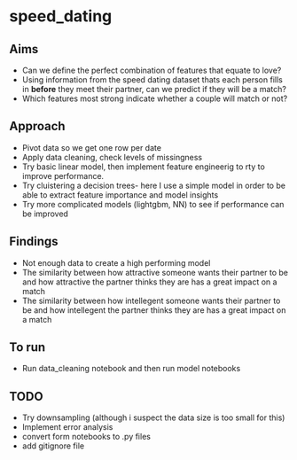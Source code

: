 # speed_dating

## Aims
- Can we define the perfect combination of features that equate to love?
- Using information from the speed dating dataset thats each person fills in **before** they meet their partner, can we predict if they will be a match?
- Which features most strong indicate whether a couple will match or not?

## Approach
- Pivot data so we get one row per date
- Apply data cleaning, check levels of missingness
- Try basic linear model, then implement feature engineerig to rty to improve performance.
- Try cluistering a decision trees- here I use a simple model in order to be able to extract feature importance and model insights
- Try more complicated models (lightgbm, NN) to see if performance can be improved

## Findings
- Not enough data to create a high performing model
- The similarity between how attractive someone wants their partner to be and how attractive the partner thinks they are has a great impact on a match
- The similarity between how intellegent someone wants their partner to be and how intellegent the partner thinks they are has a great impact on a match

## To run
- Run data_cleaning notebook and then run model notebooks

## TODO
- Try downsampling (although i suspect the data size is too small for this)
- Implement error analysis
- convert form notebooks to .py files
- add gitignore file